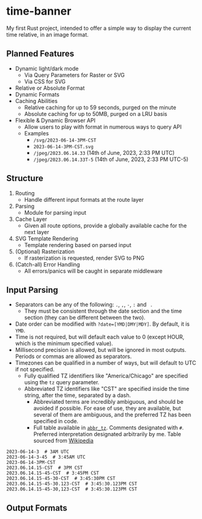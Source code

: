 # time-banner

My first Rust project, intended to offer a simple way to display the current time relative, in an image format.

## Planned Features

- Dynamic light/dark mode
    - Via Query Parameters for Raster or SVG
    - Via CSS for SVG
- Relative or Absolute Format
- Dynamic Formats
- Caching Abilities
    - Relative caching for up to 59 seconds, purged on the minute
    - Absolute caching for up to 50MB, purged on a LRU basis
- Flexible & Dynamic Browser API
    - Allow users to play with format in numerous ways to query API
    - Examples
        - `/svg/2023-06-14-3PM-CST`
        - `2023-06-14-3PM-CST.svg`
        - `/jpeg/2023.06.14.33` (14th of June, 2023, 2:33 PM UTC)
        - `/jpeg/2023.06.14.33T-5` (14th of June, 2023, 2:33 PM UTC-5)

## Structure

1. Routing
    - Handle different input formats at the route layer
2. Parsing
    - Module for parsing input
3. Cache Layer
    - Given all route options, provide a globally available cache for the next layer
4. SVG Template Rendering
    - Template rendering based on parsed input
5. (Optional) Rasterization
    - If rasterization is requested, render SVG to PNG
6. (Catch-all) Error Handling
    - All errors/panics will be caught in separate middleware

## Input Parsing

- Separators can be any of the following: `.`, `,`, `-`, `:` and ` `.
    - They must be consistent through the date section and the time section (they can be different between the two).
- Date order can be modified with `?date=[YMD|DMY|MDY]`. By default, it is `YMD`.
- Time is not required, but will default each value to 0 (except HOUR, which is the minimum specified value).
- Millisecond precision is allowed, but will be ignored in most outputs. Periods or commas are allowed as separators.
- Timezones can be qualified in a number of ways, but will default to UTC if not specified.
    - Fully qualified TZ identifiers like "America/Chicago" are specified using the `tz` query parameter.
    - Abbreviated TZ identifiers like "CST" are specified inside the time string, after the time, separated by a dash.
        - Abbreviated terms are incredibly ambiguous, and should be avoided if possible. For ease of use, they are
          available, but several of them are ambiguous, and the preferred TZ has been specified in code.
        - Full table available in [`abbr_tz`](./src/abbr_tz). Comments designated with `#`. Preferred interpretation
          designated arbitrarily by me. Table sourced
          from [Wikipedia](https://en.wikipedia.org/wiki/List_of_time_zone_abbreviations)

```shell
2023-06-14-3  # 3AM UTC
2023-06-14-3-45  # 3:45AM UTC
2023-06-14-3PM-CST
2023.06.14.15-CST  # 3PM CST
2023.06.14.15-45-CST  # 3:45PM CST
2023.06.14.15-45-30-CST  # 3:45:30PM CST
2023.06.14.15-45-30.123-CST  # 3:45:30.123PM CST
2023.06.14.15-45-30,123-CST  # 3:45:30.123PM CST
```

## Output Formats

